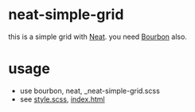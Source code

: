 # neat-simple-grid

this is a simple grid with [Neat](http://neat.bourbon.io/).
you need [Bourbon](http://bourbon.io/) also.


# usage

* use bourbon, neat, _neat-simple-grid.scss
* see [style.scss](sass/style.scss), [index.html](index.html)
